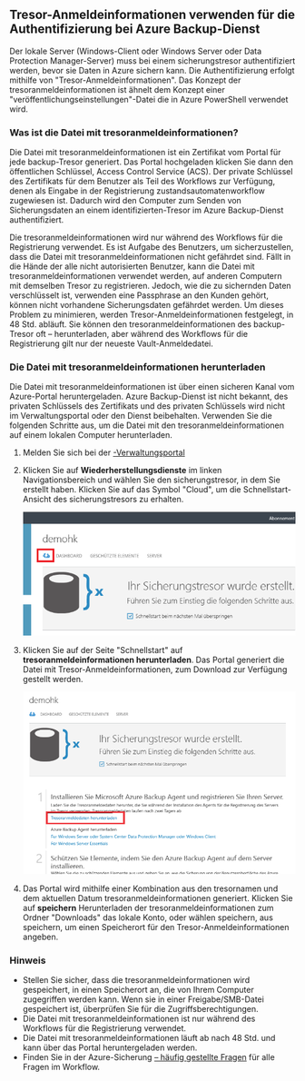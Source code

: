 ## <a name="using-vault-credentials-to-authenticate-with-the-azure-backup-service"></a>Tresor-Anmeldeinformationen verwenden für die Authentifizierung bei Azure Backup-Dienst
Der lokale Server (Windows-Client oder Windows Server oder Data Protection Manager-Server) muss bei einem sicherungstresor authentifiziert werden, bevor sie Daten in Azure sichern kann. Die Authentifizierung erfolgt mithilfe von "Tresor-Anmeldeinformationen". Das Konzept der tresoranmeldeinformationen ist ähnelt dem Konzept einer "veröffentlichungseinstellungen"-Datei die in Azure PowerShell verwendet wird.

### <a name="what-is-the-vault-credential-file"></a>Was ist die Datei mit tresoranmeldeinformationen?
Die Datei mit tresoranmeldeinformationen ist ein Zertifikat vom Portal für jede backup-Tresor generiert. Das Portal hochgeladen klicken Sie dann den öffentlichen Schlüssel, Access Control Service (ACS). Der private Schlüssel des Zertifikats für dem Benutzer als Teil des Workflows zur Verfügung, denen als Eingabe in der Registrierung zustandsautomatenworkflow zugewiesen ist. Dadurch wird den Computer zum Senden von Sicherungsdaten an einem identifizierten-Tresor im Azure Backup-Dienst authentifiziert.

Die tresoranmeldeinformationen wird nur während des Workflows für die Registrierung verwendet. Es ist Aufgabe des Benutzers, um sicherzustellen, dass die Datei mit tresoranmeldeinformationen nicht gefährdet sind. Fällt in die Hände der alle nicht autorisierten Benutzer, kann die Datei mit tresoranmeldeinformationen verwendet werden, auf anderen Computern mit demselben Tresor zu registrieren. Jedoch, wie die zu sichernden Daten verschlüsselt ist, verwenden eine Passphrase an den Kunden gehört, können nicht vorhandene Sicherungsdaten gefährdet werden. Um dieses Problem zu minimieren, werden Tresor-Anmeldeinformationen festgelegt, in 48 Std. abläuft. Sie können den tresoranmeldeinformationen des backup-Tresor oft – herunterladen, aber während des Workflows für die Registrierung gilt nur der neueste Vault-Anmeldedatei.

### <a name="download-the-vault-credential-file"></a>Die Datei mit tresoranmeldeinformationen herunterladen
Die Datei mit tresoranmeldeinformationen ist über einen sicheren Kanal vom Azure-Portal heruntergeladen. Azure Backup-Dienst ist nicht bekannt, des privaten Schlüssels des Zertifikats und des privaten Schlüssels wird nicht im Verwaltungsportal oder den Dienst beibehalten. Verwenden Sie die folgenden Schritte aus, um die Datei mit den tresoranmeldeinformationen auf einem lokalen Computer herunterladen.

1. Melden Sie sich bei der [-Verwaltungsportal](https://manage.windowsazure.com/)
2. Klicken Sie auf **Wiederherstellungsdienste** im linken Navigationsbereich und wählen Sie den sicherungstresor, in dem Sie erstellt haben. Klicken Sie auf das Symbol "Cloud", um die Schnellstart-Ansicht des sicherungstresors zu erhalten.
   
   ![Die Schnellansicht](./media/backup-download-credentials/quickview.png)
3. Klicken Sie auf der Seite "Schnellstart" auf **tresoranmeldeinformationen herunterladen**. Das Portal generiert die Datei mit Tresor-Anmeldeinformationen, zum Download zur Verfügung gestellt werden.
   
   ![Herunterladen](./media/backup-download-credentials/downloadvc.png)
4. Das Portal wird mithilfe einer Kombination aus den tresornamen und dem aktuellen Datum tresoranmeldeinformationen generiert. Klicken Sie auf **speichern** Herunterladen der tresoranmeldeinformationen zum Ordner "Downloads" das lokale Konto, oder wählen speichern, aus speichern, um einen Speicherort für den Tresor-Anmeldeinformationen angeben.

### <a name="note"></a>Hinweis
* Stellen Sie sicher, dass die tresoranmeldeinformationen wird gespeichert, in einen Speicherort an, die von Ihrem Computer zugegriffen werden kann. Wenn sie in einer Freigabe/SMB-Datei gespeichert ist, überprüfen Sie für die Zugriffsberechtigungen.
* Die Datei mit tresoranmeldeinformationen ist nur während des Workflows für die Registrierung verwendet.
* Die Datei mit tresoranmeldeinformationen läuft ab nach 48 Std. und kann über das Portal heruntergeladen werden.
* Finden Sie in der Azure-Sicherung [– häufig gestellte Fragen](../articles/backup/backup-azure-backup-faq.md) für alle Fragen im Workflow.

